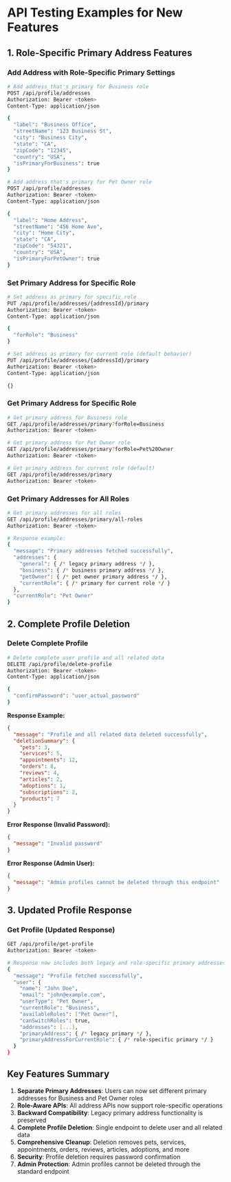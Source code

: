 # API Testing Examples for New Features

## 1. Role-Specific Primary Address Features

### Add Address with Role-Specific Primary Settings

```bash
# Add address that's primary for Business role
POST /api/profile/addresses
Authorization: Bearer <token>
Content-Type: application/json

{
  "label": "Business Office",
  "streetName": "123 Business St",
  "city": "Business City",
  "state": "CA",
  "zipCode": "12345",
  "country": "USA",
  "isPrimaryForBusiness": true
}
```

```bash
# Add address that's primary for Pet Owner role
POST /api/profile/addresses
Authorization: Bearer <token>
Content-Type: application/json

{
  "label": "Home Address",
  "streetName": "456 Home Ave",
  "city": "Home City",
  "state": "CA",
  "zipCode": "54321",
  "country": "USA",
  "isPrimaryForPetOwner": true
}
```

### Set Primary Address for Specific Role

```bash
# Set address as primary for specific role
PUT /api/profile/addresses/{addressId}/primary
Authorization: Bearer <token>
Content-Type: application/json

{
  "forRole": "Business"
}
```

```bash
# Set address as primary for current role (default behavior)
PUT /api/profile/addresses/{addressId}/primary
Authorization: Bearer <token>
Content-Type: application/json

{}
```

### Get Primary Address for Specific Role

```bash
# Get primary address for Business role
GET /api/profile/addresses/primary?forRole=Business
Authorization: Bearer <token>
```

```bash
# Get primary address for Pet Owner role
GET /api/profile/addresses/primary?forRole=Pet%20Owner
Authorization: Bearer <token>
```

```bash
# Get primary address for current role (default)
GET /api/profile/addresses/primary
Authorization: Bearer <token>
```

### Get Primary Addresses for All Roles

```bash
# Get primary addresses for all roles
GET /api/profile/addresses/primary/all-roles
Authorization: Bearer <token>

# Response example:
{
  "message": "Primary addresses fetched successfully",
  "addresses": {
    "general": { /* legacy primary address */ },
    "business": { /* business primary address */ },
    "petOwner": { /* pet owner primary address */ },
    "currentRole": { /* primary for current role */ }
  },
  "currentRole": "Pet Owner"
}
```

## 2. Complete Profile Deletion

### Delete Complete Profile

```bash
# Delete complete user profile and all related data
DELETE /api/profile/delete-profile
Authorization: Bearer <token>
Content-Type: application/json

{
  "confirmPassword": "user_actual_password"
}
```

**Response Example:**
```json
{
  "message": "Profile and all related data deleted successfully",
  "deletionSummary": {
    "pets": 3,
    "services": 5,
    "appointments": 12,
    "orders": 8,
    "reviews": 4,
    "articles": 2,
    "adoptions": 1,
    "subscriptions": 2,
    "products": 7
  }
}
```

**Error Response (Invalid Password):**
```json
{
  "message": "Invalid password"
}
```

**Error Response (Admin User):**
```json
{
  "message": "Admin profiles cannot be deleted through this endpoint"
}
```

## 3. Updated Profile Response

### Get Profile (Updated Response)

```bash
GET /api/profile/get-profile
Authorization: Bearer <token>

# Response now includes both legacy and role-specific primary addresses:
{
  "message": "Profile fetched successfully",
  "user": {
    "name": "John Doe",
    "email": "john@example.com",
    "userType": "Pet Owner",
    "currentRole": "Business",
    "availableRoles": ["Pet Owner"],
    "canSwitchRoles": true,
    "addresses": [...],
    "primaryAddress": { /* legacy primary */ },
    "primaryAddressForCurrentRole": { /* role-specific primary */ }
  }
}
```

## Key Features Summary

1. **Separate Primary Addresses**: Users can now set different primary addresses for Business and Pet Owner roles
2. **Role-Aware APIs**: All address APIs now support role-specific operations
3. **Backward Compatibility**: Legacy primary address functionality is preserved
4. **Complete Profile Deletion**: Single endpoint to delete user and all related data
5. **Comprehensive Cleanup**: Deletion removes pets, services, appointments, orders, reviews, articles, adoptions, and more
6. **Security**: Profile deletion requires password confirmation
7. **Admin Protection**: Admin profiles cannot be deleted through the standard endpoint
